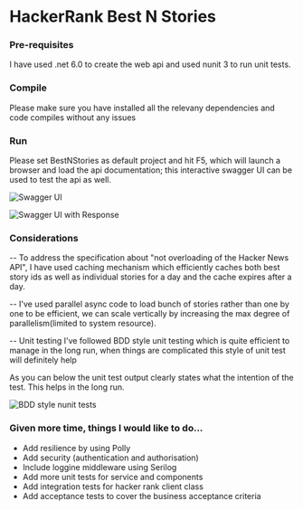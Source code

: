 # HackerRank Best N Stories

### Pre-requisites
I have used .net 6.0 to create the web api and used nunit 3 to run unit tests. 

### Compile 
Please make sure you have installed all the relevany dependencies and code compiles without any issues

### Run
Please set BestNStories as default project and hit F5, which will launch a browser and load the api documentation; this interactive swagger UI can be used to test the api as well.

![Swagger UI](https://github.com/vmyilsamy/HackerRankStories/assets/9333379/0baf3afe-bdcc-4e59-9297-aec24b958fac)

![Swagger UI with Response](https://github.com/vmyilsamy/HackerRankStories/assets/9333379/e31ececf-e5b7-4276-a4b3-90732601d602)


### Considerations
-- To address the specification about "not overloading of the Hacker News API", I have used caching mechanism which efficiently caches both best story ids as well as individual stories for a day and the cache expires after a day.

-- I've used parallel async code to load bunch of stories rather than one by one to be efficient, we can scale vertically by increasing the max degree of parallelism(limited to system resource).

-- Unit testing I've followed BDD style unit testing which is quite efficient to manage in the long run, when things are complicated this style of unit test will definitely help

As you can below the unit test output clearly states what the intention of the test. This helps in the long run.

![BDD style nunit tests](https://github.com/vmyilsamy/HackerRankStories/assets/9333379/b71be3f3-4e1f-48d0-8bdf-d8f6952ec4d9)


### Given more time, things I would like to do...

- Add resilience by using Polly
- Add security (authentication and authorisation)
- Include loggine middleware using Serilog
- Add more unit tests for service and components
- Add integration tests for hacker rank client class
- Add acceptance tests to cover the business acceptance criteria
